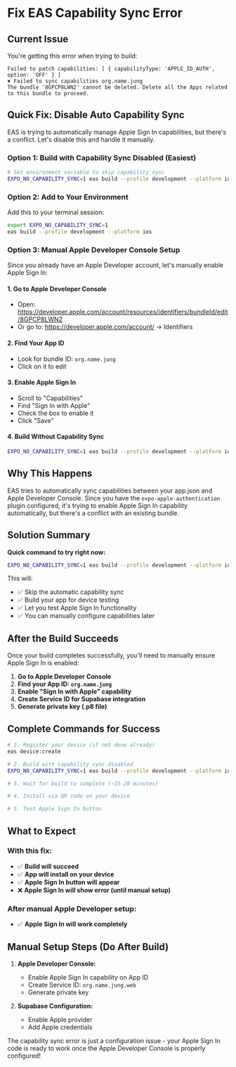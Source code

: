 # Fix EAS Capability Sync Error

## Current Issue
You're getting this error when trying to build:
```
Failed to patch capabilities: [ { capabilityType: 'APPLE_ID_AUTH', option: 'OFF' } ]
✖ Failed to sync capabilities org.name.jung
The bundle '8GPCP8LWN2' cannot be deleted. Delete all the Apps related to this bundle to proceed.
```

## Quick Fix: Disable Auto Capability Sync

EAS is trying to automatically manage Apple Sign In capabilities, but there's a conflict. Let's disable this and handle it manually.

### Option 1: Build with Capability Sync Disabled (Easiest)

```bash
# Set environment variable to skip capability sync
EXPO_NO_CAPABILITY_SYNC=1 eas build --profile development --platform ios
```

### Option 2: Add to Your Environment

Add this to your terminal session:
```bash
export EXPO_NO_CAPABILITY_SYNC=1
eas build --profile development --platform ios
```

### Option 3: Manual Apple Developer Console Setup

Since you already have an Apple Developer account, let's manually enable Apple Sign In:

#### 1. Go to Apple Developer Console
- Open: https://developer.apple.com/account/resources/identifiers/bundleId/edit/8GPCP8LWN2
- Or go to: https://developer.apple.com/account/ → Identifiers

#### 2. Find Your App ID
- Look for bundle ID: `org.name.jung`
- Click on it to edit

#### 3. Enable Apple Sign In
- Scroll to "Capabilities"
- Find "Sign In with Apple"
- Check the box to enable it
- Click "Save"

#### 4. Build Without Capability Sync
```bash
EXPO_NO_CAPABILITY_SYNC=1 eas build --profile development --platform ios
```

## Why This Happens

EAS tries to automatically sync capabilities between your app.json and Apple Developer Console. Since you have the `expo-apple-authentication` plugin configured, it's trying to enable Apple Sign In capability automatically, but there's a conflict with an existing bundle.

## Solution Summary

**Quick command to try right now:**
```bash
EXPO_NO_CAPABILITY_SYNC=1 eas build --profile development --platform ios
```

This will:
- ✅ Skip the automatic capability sync
- ✅ Build your app for device testing
- ✅ Let you test Apple Sign In functionality
- ✅ You can manually configure capabilities later

## After the Build Succeeds

Once your build completes successfully, you'll need to manually ensure Apple Sign In is enabled:

1. **Go to Apple Developer Console**
2. **Find your App ID: `org.name.jung`**
3. **Enable "Sign In with Apple" capability**
4. **Create Service ID for Supabase integration**
5. **Generate private key (.p8 file)**

## Complete Commands for Success

```bash
# 1. Register your device (if not done already)
eas device:create

# 2. Build with capability sync disabled
EXPO_NO_CAPABILITY_SYNC=1 eas build --profile development --platform ios

# 3. Wait for build to complete (~15-20 minutes)

# 4. Install via QR code on your device

# 5. Test Apple Sign In button
```

## What to Expect

### With this fix:
- ✅ **Build will succeed**
- ✅ **App will install on your device**
- ✅ **Apple Sign In button will appear**
- ❌ **Apple Sign In will show error (until manual setup)**

### After manual Apple Developer setup:
- ✅ **Apple Sign In will work completely**

## Manual Setup Steps (Do After Build)

1. **Apple Developer Console:**
   - Enable Apple Sign In capability on App ID
   - Create Service ID: `org.name.jung.web`
   - Generate private key

2. **Supabase Configuration:**
   - Enable Apple provider
   - Add Apple credentials

The capability sync error is just a configuration issue - your Apple Sign In code is ready to work once the Apple Developer Console is properly configured!
